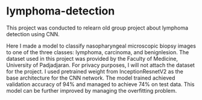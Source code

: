 # lymphoma-detection

This project was conducted to relearn old group project about lymphoma detection using CNN. 

Here I made a model to classify nasopharyngeal microscopic biopsy images to one of the three classes: lymphoma, carcinoma, and benignlesion. The dataset used in this project was provided by the Faculty of Medicine, University of Padjadjaran. For privacy purposes, I will not attach the dataset for the project. I used pretrained weight from InceptionResnetV2 as the base architecture for the CNN network. The model trained achieved validation accuracy of 94% and managed to achieve 74% on test data. This model can be further improved by managing the overfitting problem.
